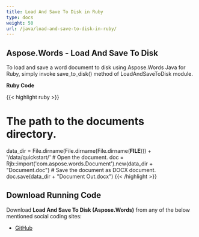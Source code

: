 ```yaml
---
title: Load And Save To Disk in Ruby
type: docs
weight: 50
url: /java/load-and-save-to-disk-in-ruby/
---
```


## **Aspose.Words - Load And Save To Disk**
To load and save a word document to disk using Aspose.Words Java for Ruby, simply invoke save_to_disk() method of LoadAndSaveToDisk module.

**Ruby Code**

{{< highlight ruby >}}

# The path to the documents directory.
data_dir = File.dirname(File.dirname(File.dirname(__FILE__))) + '/data/quickstart/'
\# Open the document.
doc = Rjb::import('com.aspose.words.Document').new(data_dir + "Document.doc")
\# Save the document as DOCX document.
doc.save(data_dir + "Document Out.docx")
{{< /highlight >}}
## **Download Running Code**
Download **Load And Save To Disk (Aspose.Words)** from any of the below mentioned social coding sites:

- [GitHub](https://github.com/aspose-words/Aspose.Words-for-Java/blob/master/Plugins/Aspose_Words_Java_for_Ruby/lib/asposewordsjavaforruby/loadandsavetodisk.rb)
